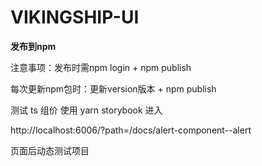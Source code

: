 # VIKINGSHIP-UI

**发布到npm**

注意事项：发布时需npm login + npm publish

每次更新npm包时：更新version版本 + npm publish


测试 ts 组价 使用 yarn storybook 进入

http://localhost:6006/?path=/docs/alert-component--alert

页面后动态测试项目
